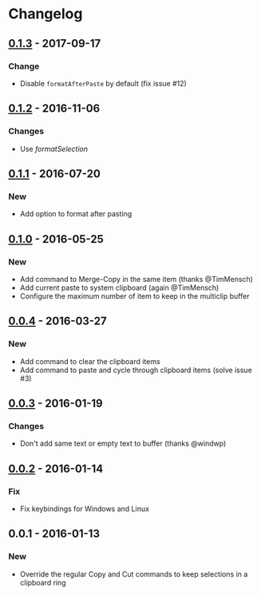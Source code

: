 
# Changelog

## [0.1.3] - 2017-09-17

### Change

* Disable `formatAfterPaste` by default (fix issue #12)

## [0.1.2] - 2016-11-06

### Changes

* Use *formatSelection* 

## [0.1.1] - 2016-07-20

### New

* Add option to format after pasting

## [0.1.0] - 2016-05-25

### New

* Add command to Merge-Copy in the same item (thanks @TimMensch)
* Add current paste to system clipboard (again @TimMensch)
* Configure the maximum number of item to keep in the multiclip buffer

## [0.0.4] - 2016-03-27

### New

* Add command to clear the clipboard items
* Add command to paste and cycle through clipboard items (solve issue #3)

## [0.0.3] - 2016-01-19

### Changes

* Don't add same text or empty text to buffer (thanks @windwp)

## [0.0.2] - 2016-01-14

### Fix

* Fix keybindings for Windows and Linux

## 0.0.1 - 2016-01-13

### New

* Override the regular Copy and Cut commands to keep selections in a clipboard ring

[0.1.3]: https://github.com/stef-levesque/vscode-multiclip/compare/8505e9c4bdd98a0e42c7cd2583b7f44b3405c2c2...b62e92d58ab7801c9338f501133b432a37038484
[0.1.2]: https://github.com/stef-levesque/vscode-multiclip/compare/5b7b754d02e613064e92a4e24aa9d0f8b8cb6b9f...06e1d52cba47c260a9d34b59d256192ade3fa817
[0.1.1]: https://github.com/stef-levesque/vscode-multiclip/compare/eef9e2a93283ae561f519bbb5f16dcba0dfc9672...0a6191a00588ec0b01b2a4295cd1c136539d57a4
[0.1.0]: https://github.com/stef-levesque/vscode-multiclip/compare/7223602c0cb94cf1c53254604907fadd72ddcab6...1933530d5e2a3ac1c34ecb4d7243b76a42446e25
[0.0.4]: https://github.com/stef-levesque/vscode-multiclip/compare/d499c99c9d66d22db6d6c43a94a9f4bd5966c756...87e65d1e542a398045ae7e005940b47bd6179647
[0.0.3]: https://github.com/stef-levesque/vscode-multiclip/compare/9d87335cf1c079a86bd21c53f33c9573afe6fb4a...7f174cbf6cf9540e846059f576fc4daad1a87136
[0.0.2]: https://github.com/stef-levesque/vscode-multiclip/compare/f5499ab2e7d1175f2ded691fe98fe3fc4e34704e...9d87335cf1c079a86bd21c53f33c9573afe6fb4a
